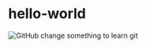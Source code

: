 # hello-world
![GitHub](https://img.shields.io/github/license/bartdong/hello-world)
change something to learn git
